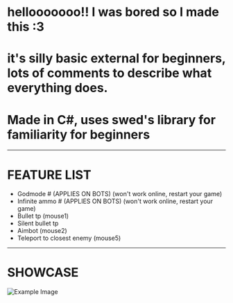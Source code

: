 # hellooooooo!! I was bored so I made this :3

# it's silly basic external for beginners, lots of comments to describe what everything does.

# Made in C#, uses swed's library for familiarity for beginners

---------------------------------------------------------------------------------------------------

# FEATURE LIST

- Godmode # (APPLIES ON BOTS) (won't work online, restart your game)
- Infinite ammo # (APPLIES ON BOTS) (won't work online, restart your game)
- Bullet tp (mouse1)
- Silent bullet tp
- Aimbot (mouse2)
- Teleport to closest enemy (mouse5)
  
---------------------------------------------------------------------------------------------------

# SHOWCASE

![Example Image](https://cdn.discordapp.com/attachments/1227422014436802571/1296421189656248320/image.png?ex=671239d1&is=6710e851&hm=7b7c983e2004bd66cd67e3681c481257403e52d9f6a6e239ea39c3741bb9e979)
